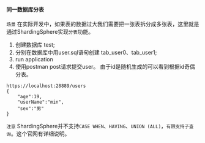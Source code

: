 

#### 同一数据库分表

`场景` 在实际开发中，如果表的数据过大我们需要把一张表拆分成多张表，这里就是通过ShardingSphere实现`分表`功能。

1. 创建数据库 test;
2. 分别在数据库中用user.sql语句创建 tab_user0、tab_user1;
3. run application
4. 使用postman post请求提交user。 由于id是随机生成的可以看到根据id奇偶分表。
```url
https://localhost:28889/users
{
    "age":19,
    "userName":"min",
    "sex":"男"
}
```

`注意` ShardingSphere并不支持`CASE WHEN`、`HAVING`、`UNION (ALL)`，`有限支持子查询`。这个官网有详细说明。